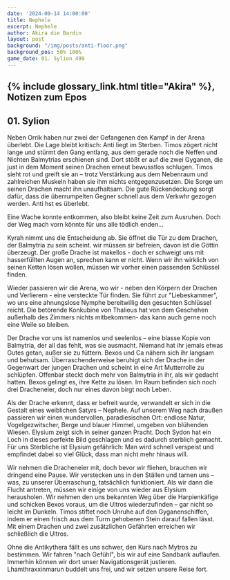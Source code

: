 ```yaml
---
date: '2024-09-14 14:00:00'
title: Nephele
excerpt: Nephele
author: Akira die Bardin
layout: post
background: "/img/posts/anti-floor.png"
background_pos: 50% 100%
game_date: 01. Sylion 499
---
```


## {% include glossary_link.html title="Akira" %}, Notizen zum Epos

## 01. Sylion

Neben Orrik haben nur zwei der Gefangenen den Kampf in der Arena überlebt. Die Lage bleibt kritisch: Anti liegt im Sterben. Timos zögert nicht lange und stürmt den Gang entlang, aus dem gerade noch die Neffen und Nichten Balmytrias erschienen sind. Dort stößt er auf die zwei Gyganen, die just in dem Moment seinen Drachen erneut bewusstlos schlugen. Timos sieht rot und greift sie an – trotz Verstärkung aus dem Nebenraum und zahlreichen Muskeln haben sie ihm nichts entgegenzusetzen. Die Sorge um seinen Drachen macht ihn unaufhaltsam. Die gute Rückendeckung sorgt dafür, dass die überrumpelten Gegner schnell aus dem Verkwhr gezogen werden. Anti hst es überlebt.

Eine Wache konnte entkommen, also bleibt keine Zeit zum Ausruhen. Doch der Weg mach vorn könnte für uns alle tödlich enden...

Kyrah nimmt uns die Entscheidung ab. Sie öffnet die Tür zu dem Drachen, der Balmytria zu sein scheint. wir müssen sir befreien, davon ist die Göttin überzeugt. Der große Drache ist makellos - doch er schweigt uns mit hasserfüllten Augen an, sprechen kann er nicht. Wenn wir ihn wirklich von seinen Ketten lösen wollen, müssen wir vorher einen passenden Schlüssel finden.


Wieder passieren wir die Arena, wo wir - neben den Körpern der Drachen und Verlierern - eine versteckte Tür finden. Sie führt zur "Liebeskammer", wo uns eine ahnungslose Nymphe bereitwillig den gesuchten Schlüssel reicht. Die betörende Konkubine von Thalieus hat von dem Geschehen außerhalb des Zimmers nichts mitbekommen- das kann auch gerne noch eine Weile so bleiben.


Der Drache vor uns ist namenlos und seelenlos – eine blasse Kopie von Balmytria, der all das fehlt, was sie ausmacht. Niemand hat ihr jemals etwas Gutes getan, außer sie zu füttern. Bexos und Ca nähern sich ihr langsam und behutsam. Überraschenderweise beruhigt sich der Drache in der Gegenwart der jungen Drachen und scheint in eine Art Mutterrolle zu schlüpfen. Offenbar steckt doch mehr von Balmytria in ihr, als wir gedacht hatten. Bexos gelingt es, ihre Kette zu lösen. Im Raum befinden sich noch drei Dracheneier, doch nur eines davon birgt noch Leben.

Als der Drache erkennt, dass er befreit wurde, verwandelt er sich in die Gestalt eines weiblichen Satyrs – Nephele.
Auf unserem Weg nach draußen passieren wir einen wundervollen, paradiesischen Ort: endlose Natur, Vogelgezwitscher, Berge und blauer Himmel, umgeben von blühenden Wiesen. Elysium zeigt sich in seiner ganzen Pracht. Doch Sydon hat ein Loch in dieses perfekte Bild geschlagen und es dadurch sterblich gemacht. Für uns Sterbliche ist Elysium gefährlich: Man wird schnell verspeist und empfindet dabei so viel Glück, dass man nicht mehr hinaus will.

Wir nehmen die Dracheneier mit, doch bevor wir fliehen, brauchen wir dringend eine Pause. Wir verstecken uns in den Ställen und tarnen uns – was, zu unserer Überraschung, tatsächlich funktioniert. Als wir dann die Flucht antreten, müssen wir einige von uns wieder aus Elysium herausholen. Wir nehmen den uns bekannten Weg über die Harpienkäfige und schicken Bexos voraus, um die Ultros wiederzufinden – gar nicht so leicht im Dunkeln. Timos stiftet noch Unruhe auf den Gyganenschiffen, indem er einen frisch aus dem Turm gehobenen Stein darauf fallen lässt. Mit einem Drachen und zwei zusätzlichen Gefährten erreichen wir schließlich die Ultros.

Ohne die Antikythera fällt es uns schwer, den Kurs nach Mytros zu bestimmen. Wir fahren "nach Gefühl", bis wir auf eine Sandbank auflaufen. Immerhin können wir dort unser Navigationsgerät justieren. Lhamthraxxinmarun buddelt uns frei, und wir setzen unsere Reise fort.
